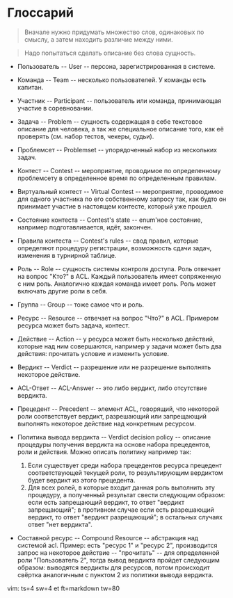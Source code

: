 Глоссарий
===
> Вначале нужно придумать множество слов, одинаковых по смыслу, а затем находить
> различие между ними.

> Надо попытаться сделать описание без слова сущность.

* Пользователь -- User -- персона, зарегистрированная в системе.
* Команда -- Team -- несколько пользователей. У команды есть капитан.
* Участник -- Participant -- пользователь или команда, принимающая участие в
  соревновании.
* Задача  -- Problem -- сущность содержащая в себе текстовое описание для
  человека, а так же специальное описание того, как её проверять (см. набор
  тестов, чекеры, судьи).
* Проблемсет -- Problemset -- упорядоченный набор из нескольких задач.
* Контест -- Contest -- мероприятие, проводимое по определенному проблемсету в
  определенное время по определенным правилам.
* Виртуальный контест -- Virtual Contest -- мероприятие, проводимое для
  одного участника по его собственному запросу так, как будто он принимает
  участие в настоящем контесте, который уже прошел.
* Состояние контеста -- Contest's state -- enum'ное состояние, например
  подготавливается, идёт, закончен.
* Правила контеста -- Contest's rules -- свод правил, которые определяют
  процедуру регистрации, возможность сдачи задач, изменения в турнирной таблице.


* Роль -- Role -- сущность системы контроля доступа. Роль отвечает на вопрос
  "Кто?" в ACL. Каждый пользователь имеет сопряженную с ним роль. Аналогично
  каждая команда имеет роль. Роль может включать другие роли в себя.
* Группа -- Group -- тоже самое что и роль.
* Ресурс -- Resource -- отвечает на вопрос "Что?" в ACL. Примером ресурса может
  быть задача, контест.
* Действие -- Action -- у ресурса может быть несколько действий, которые над ним
  совершаются, например у задачи может быть два действия: прочитать условие и
  изменить условие.
* Вердикт -- Verdict -- разрешение или не разрешение выполнять некоторое
  действие.
* ACL-Ответ -- ACL-Answer -- это либо вердикт, либо отсутствие вердикта.
* Прецедент -- Precedent -- элемент ACL, говорящий, что некоторой роли
  соответствует вердикт, разрешающий или запрещающий выполнять некоторое
  действие над конкретным ресурсом.
* Политика вывода вердикта -- Verdict decision policy -- описание процедуры
  получения вердикта на основе набора прецедентов, роли и действия. Можно
  описать политику например так:
    1. Если существует среди набора прецедентов ресурса прецедент соответствующей
      текущей роли, то результирующим вердиктом будет вердикт из этого
      прецедента.
    2. Для всех ролей, в которые входит данная роль выполнить эту процедуру, а
      полученный результат свести следующим образом: если есть запрещающий
      вердикт, то ответ "вердикт запрещающий"; в противном случае если
      есть разрешающий вердикт, то ответ "вердикт разрещающий"; в
      остальных случаях ответ "нет вердикта".
* Составной ресурс -- Compound Resource -- абстракция над системой acl. Пример:
  есть "ресурс 1" и "ресурс 2", производится запрос на некоторое действие
  -- "прочитать" -- для определенной роли "Пользователь 2", тогда вывод вердикта
  пройдет следующим образом: выводятся вердикты для ресурсов, потом происходит
  свёртка аналогичным с пунктом 2 из политики вывода вердикта.


vim: ts=4 sw=4 et ft=markdown tw=80
